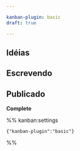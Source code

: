 ```yaml
---

kanban-plugin: basic
draft: true

---
```


## Idéias



## Escrevendo



## Publicado

**Complete**




%% kanban:settings
```
{"kanban-plugin":"basic"}
```
%%